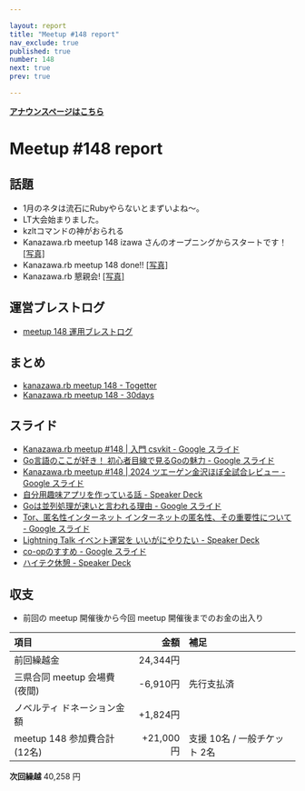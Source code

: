 ```yaml
---

layout: report
title: "Meetup #148 report"
nav_exclude: true
published: true
number: 148
next: true
prev: true

---
```


<div style="text-align: left;"><a href="/148"><strong>アナウンスページはこちら</strong></a></div>

# Meetup #148 report

## 話題

* 1月のネタは流石にRubyやらないとまずいよね〜。
* LT大会始まりました。
* kzltコマンドの神がおられる
* Kanazawa.rb meetup 148 izawa さんのオープニングからスタートです！ [[写真]](https://x.com/kiyohara/status/1870329232049819760/photo/1)
* Kanazawa.rb meetup 148 done!! [[写真]](https://x.com/kiyohara/status/1870380654241980721/photo/1)
* Kanazawa.rb 懇親会! [[写真]](https://x.com/kiyohara/status/1870401130880196820/photo/1)

## 運営ブレストログ

* [meetup 148 運用ブレストログ](https://github.com/kanazawarb/meetup/wiki/meetup-148-%E9%81%8B%E7%94%A8%E3%83%96%E3%83%AC%E3%82%B9%E3%83%88%E3%83%AD%E3%82%B0)

## まとめ

<!-- Togetter, 30days のリンクをいれる -->

* [kanazawa.rb meetup 148 - Togetter](https://togetter.com/li/2484535)
* [Kanazawa.rb meetup 148 - 30days](https://30d.jp/kzrb/136)


## スライド

* [Kanazawa.rb meetup #148 \| 入門 csvkit - Google スライド](https://docs.google.com/presentation/d/1YMyufZsHb2FhK5UuxIbRrJkNcP9JPAMdg6cTfVJezFE/edit#slide=id.p)
* [Go言語のここが好き！ 初心者目線で見るGoの魅力 - Google スライド](https://docs.google.com/presentation/d/1KnBABT3_ZYP39w_UbBWgX77ngxopzeN2HPBADXb3lOc/edit#slide=id.p)
* [Kanazawa.rb meetup #148 \| 2024 ツエーゲン金沢ほぼ全試合レビュー - Google スライド](https://docs.google.com/presentation/d/1qffvN4QKKKSvoE8aK9zXSitmdkA0IR0o1YJPbnRGdm0/edit#slide=id.p)
* [自分用趣味アプリを作っている話 - Speaker Deck](https://speakerdeck.com/takayukiatkwsk/zi-fen-yong-qu-wei-apuriwozuo-tuteiruhua)
* [Goは並列処理が速いと言われる理由 - Google スライド](https://docs.google.com/presentation/d/1QyEOIhXKrBf1J78usKxnF2P_t5M11zDOH8miJSqDVjI/edit#slide=id.p)
* [Tor、匿名性インターネット インターネットの匿名性、その重要性について - Google スライド](https://docs.google.com/presentation/d/1TiUIBo_WUIUb8SS1Wdu-8L1Hp-RHO7RFuH_F0DJ1BD0/edit#slide=id.p)
* [Lightning Talk イベント運営を いいがにやりたい - Speaker Deck](https://speakerdeck.com/kiyohara/lightning-talk-ibentoyun-ying-wo-iiganiyaritai)
* [co-opのすすめ - Google スライド](https://docs.google.com/presentation/d/1WearXwRIM2xp2JZFzLYvy3m_SvozRXgZP4Fae5cigb4/edit#slide=id.p)
* [ハイテク休憩 - Speaker Deck](https://speakerdeck.com/sat/haitekuxiu-qi)

## 収支

* 前回の meetup 開催後から今回 meetup 開催後までのお金の出入り

| 項目                    |       金額 | 補足                 |
|:----------------------|---------:|:-------------------|
| 前回繰越金                 |  24,344円 |                    |
| 三県合同 meetup 会場費(夜間)   | -6,910円 | 先行支払済                                           |
| ノベルティ ドネーション金額        |  +1,824円 |                    |
| meetup 148 参加費合計(12名) | +21,000円 | 支援 10名 / 一般チケット 2名 |

**次回繰越**  40,258 円
